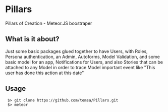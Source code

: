 Pillars
=======

Pillars of Creation - Meteor.JS boostraper

What is it about?
-----------------
Just some basic packages glued together to have Users, with Roles, Persona authentication, an Admin, Autoforms, Model Validation,
and some basic model for an app, Notifications for Users, and also Stories that can be attached to any Model in order to
trace Model important event  like "This user has done this action at this date"

Usage
-----
```
 $> git clone https://github.com/temsa/Pillars.git
 $> meteor
```
